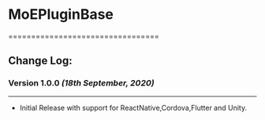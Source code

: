 # MoEPluginBase
=================================

## Change Log:

### Version 1.0.0  *(18th September, 2020)*
-------------------------------------------
* Initial Release with support for ReactNative,Cordova,Flutter and Unity.
